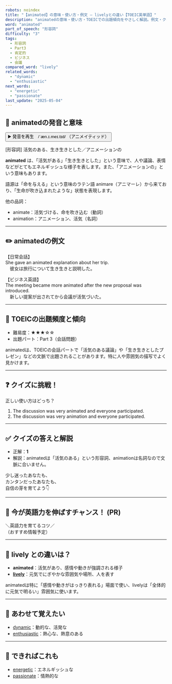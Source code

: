 ```yaml
---
robots: noindex
title: "【animated】の意味・使い方・例文 ― livelyとの違い【TOEIC英単語】"
description: "animatedの意味・使い方・TOEICでの出題傾向をやさしく解説。例文・クイズ付きでlivelyとの違いもわかりやすく学べます。"
word: "animated"
part_of_speech: "形容詞"
difficulty: "3"
tags:
  - 形容詞
  - Part3
  - 肯定的
  - ビジネス
  - 会議
compared_word: "lively"
related_words:
  - "dynamic"
  - "enthusiastic"
next_words:
  - "energetic"
  - "passionate"
last_update: "2025-05-04"
---
```


## 🔰 animatedの発音と意味

<button class="play-audio" onclick="playTTS('animated')">
  <span class="play-audio-main">
    ▶️ 発音を再生　/ˈæn.ɪ.meɪ.tɪd/
  </span>
  <span class="play-audio-sub">
    （アニメイティッド）
  </span>
</button>

[形容詞] 活気のある、生き生きとした／アニメーションの

**animated** は、「活気がある」「生き生きとした」という意味で、人や議論、表情などがとてもエネルギッシュな様子を表します。また、「アニメーションの」という意味もあります。

語源は「命を与える」という意味のラテン語 animare（アニマーレ）から来ており、「生命が吹き込まれたような」状態を表現します。

他の品詞：  
- animate：活気づける、命を吹き込む（動詞）
- animation：アニメーション、活気（名詞）

---

## ✏️ animatedの例文

【日常会話】  
She gave an animated explanation about her trip.  
　彼女は旅行について生き生きと説明した。

【ビジネス英語】  
The meeting became more animated after the new proposal was introduced.  
　新しい提案が出されてから会議が活気づいた。

---

## 🎯 TOEICの出題頻度と傾向

- 難易度：★★★☆☆
- 出題パート：Part 3（会話問題）

animatedは、TOEICの会話パートで「活気のある議論」や「生き生きとしたプレゼン」などの文脈で出題されることがあります。特に人や雰囲気の描写でよく見かけます。

---

## ❓ クイズに挑戦！

正しい使い方はどっち？

1. The discussion was very animated and everyone participated.  
2. The discussion was very animation and everyone participated.

---

## ✅ クイズの答えと解説

- 正解：**1**
- 解説：animatedは「活気のある」という形容詞、animationは名詞なので文脈に合いません。

少し迷ったあなたも、  
カンタンだったあなたも、  
自信の芽を育てよう👇️

---

## 🚀 今が英語力を伸ばすチャンス！ (PR)

<div class="info-center">
＼英語力を育てるコツ／<br>  
（おすすめ情報予定）
</div>

---

## 🤔  lively との違いは？

- **animated**：活気があり、感情や動きが強調される様子
- **[lively](/word/lively)**：元気でにぎやかな雰囲気や場所、人を表す

animatedは特に「感情や動きがはっきり表れる」場面で使い、livelyは「全体的に元気で明るい」雰囲気に使います。

---

## 🧩 あわせて覚えたい

- [dynamic](/word/dynamic)：動的な、活発な
- [enthusiastic](/word/enthusiastic)：熱心な、熱意のある

---

## 📖 できればこれも

- [energetic](/word/energetic)：エネルギッシュな
- [passionate](/word/passionate)：情熱的な

<!-- cvid: aid16_bid04 -->
